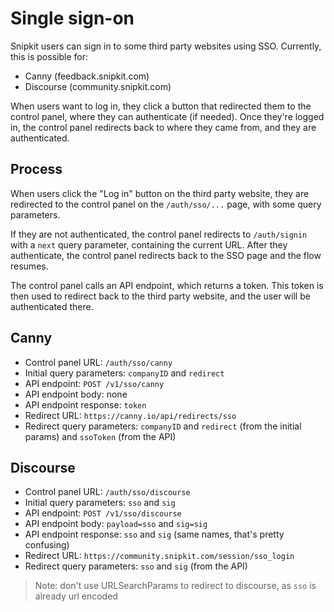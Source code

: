 # Single sign-on

Snipkit users can sign in to some third party websites using SSO. Currently, this is possible for:

- Canny (feedback.snipkit.com)
- Discourse (community.snipkit.com)

When users want to log in, they click a button that redirected them to the control panel, where they can
authenticate (if needed). Once they're logged in, the control panel redirects back to where they came from,
and they are authenticated.

## Process

When users click the "Log in" button on the third party website, they are redirected to the control panel on
the `/auth/sso/...` page, with some query parameters.

If they are not authenticated, the control panel redirects to `/auth/signin` with a `next` query parameter,
containing the current URL. After they authenticate, the control panel redirects back to the SSO page and the
flow resumes.

The control panel calls an API endpoint, which returns a token. This token is then used to redirect back to
the third party website, and the user will be authenticated there.

## Canny

- Control panel URL: `/auth/sso/canny`
- Initial query parameters: `companyID` and `redirect`
- API endpoint: `POST /v1/sso/canny`
- API endpoint body: none
- API endpoint response: `token`
- Redirect URL: `https://canny.io/api/redirects/sso`
- Redirect query parameters: `companyID` and `redirect` (from the initial params) and `ssoToken` (from the API)

## Discourse

- Control panel URL: `/auth/sso/discourse`
- Initial query parameters: `sso` and `sig`
- API endpoint: `POST /v1/sso/discourse`
- API endpoint body: `payload=sso` and `sig=sig`
- API endpoint response: `sso` and `sig` (same names, that's pretty confusing)
- Redirect URL: `https://community.snipkit.com/session/sso_login`
- Redirect query parameters: `sso` and `sig` (from the API)

> Note: don't use URLSearchParams to redirect to discourse, as `sso` is already url encoded
